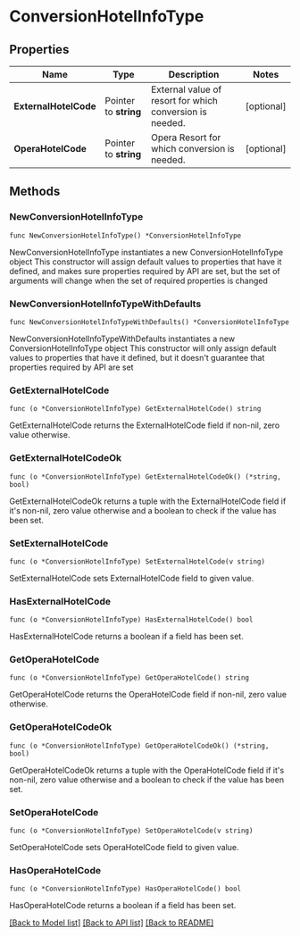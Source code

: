 # ConversionHotelInfoType

## Properties

Name | Type | Description | Notes
------------ | ------------- | ------------- | -------------
**ExternalHotelCode** | Pointer to **string** | External value of resort for which conversion is needed. | [optional] 
**OperaHotelCode** | Pointer to **string** | Opera Resort for which conversion is needed. | [optional] 

## Methods

### NewConversionHotelInfoType

`func NewConversionHotelInfoType() *ConversionHotelInfoType`

NewConversionHotelInfoType instantiates a new ConversionHotelInfoType object
This constructor will assign default values to properties that have it defined,
and makes sure properties required by API are set, but the set of arguments
will change when the set of required properties is changed

### NewConversionHotelInfoTypeWithDefaults

`func NewConversionHotelInfoTypeWithDefaults() *ConversionHotelInfoType`

NewConversionHotelInfoTypeWithDefaults instantiates a new ConversionHotelInfoType object
This constructor will only assign default values to properties that have it defined,
but it doesn't guarantee that properties required by API are set

### GetExternalHotelCode

`func (o *ConversionHotelInfoType) GetExternalHotelCode() string`

GetExternalHotelCode returns the ExternalHotelCode field if non-nil, zero value otherwise.

### GetExternalHotelCodeOk

`func (o *ConversionHotelInfoType) GetExternalHotelCodeOk() (*string, bool)`

GetExternalHotelCodeOk returns a tuple with the ExternalHotelCode field if it's non-nil, zero value otherwise
and a boolean to check if the value has been set.

### SetExternalHotelCode

`func (o *ConversionHotelInfoType) SetExternalHotelCode(v string)`

SetExternalHotelCode sets ExternalHotelCode field to given value.

### HasExternalHotelCode

`func (o *ConversionHotelInfoType) HasExternalHotelCode() bool`

HasExternalHotelCode returns a boolean if a field has been set.

### GetOperaHotelCode

`func (o *ConversionHotelInfoType) GetOperaHotelCode() string`

GetOperaHotelCode returns the OperaHotelCode field if non-nil, zero value otherwise.

### GetOperaHotelCodeOk

`func (o *ConversionHotelInfoType) GetOperaHotelCodeOk() (*string, bool)`

GetOperaHotelCodeOk returns a tuple with the OperaHotelCode field if it's non-nil, zero value otherwise
and a boolean to check if the value has been set.

### SetOperaHotelCode

`func (o *ConversionHotelInfoType) SetOperaHotelCode(v string)`

SetOperaHotelCode sets OperaHotelCode field to given value.

### HasOperaHotelCode

`func (o *ConversionHotelInfoType) HasOperaHotelCode() bool`

HasOperaHotelCode returns a boolean if a field has been set.


[[Back to Model list]](../README.md#documentation-for-models) [[Back to API list]](../README.md#documentation-for-api-endpoints) [[Back to README]](../README.md)


